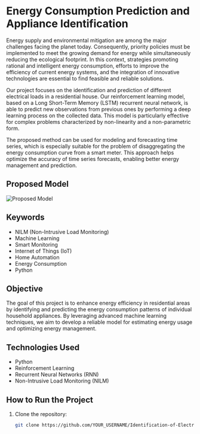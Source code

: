 # Energy Consumption Prediction and Appliance Identification

Energy supply and environmental mitigation are among the major challenges facing the planet today. Consequently, priority policies must be implemented to meet the growing demand for energy while simultaneously reducing the ecological footprint. In this context, strategies promoting rational and intelligent energy consumption, efforts to improve the efficiency of current energy systems, and the integration of innovative technologies are essential to find feasible and reliable solutions.

Our project focuses on the identification and prediction of different electrical loads in a residential house. Our reinforcement learning model, based on a Long Short-Term Memory (LSTM) recurrent neural network, is able to predict new observations from previous ones by performing a deep learning process on the collected data. This model is particularly effective for complex problems characterized by non-linearity and a non-parametric form.

The proposed method can be used for modeling and forecasting time series, which is especially suitable for the problem of disaggregating the energy consumption curve from a smart meter. This approach helps optimize the accuracy of time series forecasts, enabling better energy management and prediction.



## Proposed Model

![Proposed Model](images/)


## Keywords
- NILM (Non-Intrusive Load Monitoring)
- Machine Learning
- Smart Monitoring
- Internet of Things (IoT)
- Home Automation
- Energy Consumption
- Python

## Objective
The goal of this project is to enhance energy efficiency in residential areas by identifying and predicting the energy consumption patterns of individual household appliances. By leveraging advanced machine learning techniques, we aim to develop a reliable model for estimating energy usage and optimizing energy management.

## Technologies Used
- Python
- Reinforcement Learning
- Recurrent Neural Networks (RNN)
- Non-Intrusive Load Monitoring (NILM)

## How to Run the Project
1. Clone the repository:
   ```bash
   git clone https://github.com/YOUR_USERNAME/Identification-of-Electrical-Charges-by-Deep-Learning-RL-and-LSTM.git
